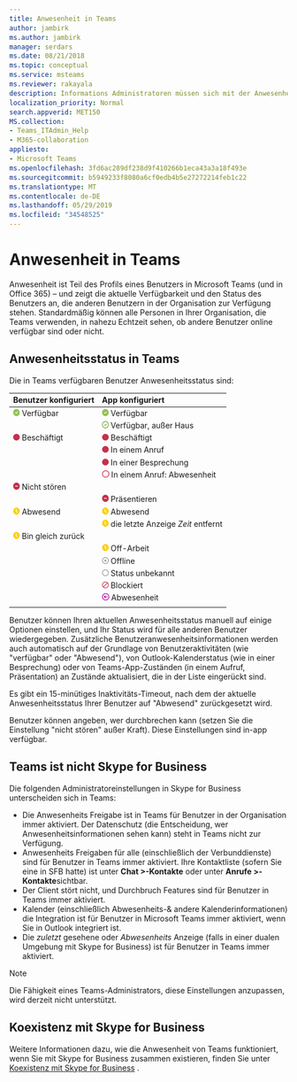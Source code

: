 ```yaml
---
title: Anwesenheit in Teams
author: jambirk
ms.author: jambirk
manager: serdars
ms.date: 08/21/2018
ms.topic: conceptual
ms.service: msteams
ms.reviewer: rakayala
description: Informations Administratoren müssen sich mit der Anwesenheit in Teams vertraut machen.
localization_priority: Normal
search.appverid: MET150
MS.collection:
- Teams_ITAdmin_Help
- M365-collaboration
appliesto:
- Microsoft Teams
ms.openlocfilehash: 3fd6ac289df238d9f410266b1eca43a3a18f493e
ms.sourcegitcommit: b5949233f8080a6cf0edb4b5e27272214feb1c22
ms.translationtype: MT
ms.contentlocale: de-DE
ms.lasthandoff: 05/29/2019
ms.locfileid: "34548525"
---
```

# <a name="user-presence-in-teams"></a>Anwesenheit in Teams

Anwesenheit ist Teil des Profils eines Benutzers in Microsoft Teams (und in Office 365) – und zeigt die aktuelle Verfügbarkeit und den Status des Benutzers an, die anderen Benutzern in der Organisation zur Verfügung stehen. Standardmäßig können alle Personen in Ihrer Organisation, die Teams verwenden, in nahezu Echtzeit sehen, ob andere Benutzer online verfügbar sind oder nicht.

## <a name="presence-states-in-teams"></a>Anwesenheitsstatus in Teams

Die in Teams verfügbaren Benutzer Anwesenheitsstatus sind:

|Benutzer konfiguriert|App konfiguriert|
|:--- |:---|
| ![Vollständiges grünes Chek-Zeichen mit verfügbarem Anwesenheitsstatus](media/Presence_Available.png) Verfügbar|![Vollständiges grünes Chek-Zeichen mit verfügbarem Anwesenheitsstatus](media/Presence_Available.png) Verfügbar|
|| ![Open Green Chek Mark, der angibt, dass OOF verfügbar ist](media/Presence_Available_OOF.png) Verfügbar, außer Haus |
|  ![Vollständiger roter Kreis mit Anzeige von "beschäftigt"](media/Presence_Busy.png) Beschäftigt |  ![Beschäftigt](media/Presence_Busy.png) Beschäftigt  |
|| ![Vollständiger roter Kreis mit Anzeige von beschäftigt in einem Anruf](media/Presence_Busy.png) In einem Anruf|
|| ![Vollständiger roter Kreis, der angibt, dass in einer Besprechung beschäftigt ist](media/Presence_Busy.png) In einer Besprechung |
|| ![Roter Kreis öffnen, der auf busy OOF hinweist](media/Presence_Busy_OOF.png) In einem Anruf: Abwesenheit|
|  ![Roter Kreis mit weißer Zeile, Anzeige "nicht stören"](media/Presence_DND.png) Nicht stören ||
|| ![Roter Kreis mit weißer Zeile, der die Präsentation angibt](media/Presence_DND.png) Präsentieren|
| ![Symbol "gelbe Uhr" mit Anzeige "Abwesend"](media/Presence_Away.png) Abwesend| ![abwesend](media/Presence_Away.png) Abwesend|
|| ![Symbol "gelbe Uhr", das](media/Presence_Away.png) die letzte Anzeige *Zeit* entfernt|
|![Das gelbe Uhr-Symbol, das wegzeigt, ist gleich zurück](media/Presence_Away.png) Bin gleich zurück| |
|| ![Symbol "gelbe Uhr" mit Anzeige "Abwesend"](media/Presence_Away.png)  Off-Arbeit|
|| ![Grauer Kreis mit x, der Offline angibt](media/Presence_Offline.png) Offline |
|| ![Grauer Kreis öffnen, Anzeige des Status unbekannt](media/Presence_Unknown.png) Status unbekannt|
||![Öffnen des roten Kreises mit einer Diagonalen Zeile, die auf "blockiert" hinweist](media/Presence_Blocked.png) Blockiert |
|| ![Lila Kreis mit Pfeil, der auf Abwesenheit hinweist](media/Presence_OOF.png) Abwesenheit|
|||
 
Benutzer können Ihren aktuellen Anwesenheitsstatus manuell auf einige Optionen einstellen, und Ihr Status wird für alle anderen Benutzer wiedergegeben. Zusätzliche Benutzeranwesenheitsinformationen werden auch automatisch auf der Grundlage von Benutzeraktivitäten (wie "verfügbar" oder "Abwesend"), von Outlook-Kalenderstatus (wie in einer Besprechung) oder von Teams-App-Zuständen (in einem Aufruf, Präsentation) an Zustände aktualisiert, die in der Liste eingerückt sind.

Es gibt ein 15-minütiges Inaktivitäts-Timeout, nach dem der aktuelle Anwesenheitsstatus Ihrer Benutzer auf "Abwesend" zurückgesetzt wird.

Benutzer können angeben, wer durchbrechen kann (setzen Sie die Einstellung "nicht stören" außer Kraft). Diese Einstellungen sind in-app verfügbar.

## <a name="teams-is-not-skype-for-business"></a>Teams ist nicht Skype for Business

Die folgenden Administratoreinstellungen in Skype for Business unterscheiden sich in Teams:
- Die Anwesenheits Freigabe ist in Teams für Benutzer in der Organisation immer aktiviert. Der Datenschutz (die Entscheidung, wer Anwesenheitsinformationen sehen kann) steht in Teams nicht zur Verfügung.
- Anwesenheits Freigaben für alle (einschließlich der Verbunddienste) sind für Benutzer in Teams immer aktiviert. Ihre Kontaktliste (sofern Sie eine in SFB hatte) ist unter **Chat >-Kontakte** oder unter **Anrufe >-Kontakte**sichtbar.
- Der Client stört nicht, und Durchbruch Features sind für Benutzer in Teams immer aktiviert.
- Kalender (einschließlich Abwesenheits-& andere Kalenderinformationen) die Integration ist für Benutzer in Microsoft Teams immer aktiviert, wenn Sie in Outlook integriert ist.
- Die *zuletzt* gesehene oder *Abwesenheits* Anzeige (falls in einer dualen Umgebung mit Skype for Business) ist für Benutzer in Teams immer aktiviert.

> [!NOTE]
> Die Fähigkeit eines Teams-Administrators, diese Einstellungen anzupassen, wird derzeit nicht unterstützt.


## <a name="coexistence-with-skype-for-business"></a>Koexistenz mit Skype for Business

Weitere Informationen dazu, wie die Anwesenheit von Teams funktioniert, wenn Sie mit Skype for Business zusammen existieren, finden Sie unter [Koexistenz mit Skype for Business](coexistence-chat-calls-presence.md) . 

